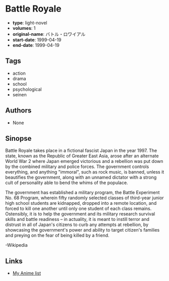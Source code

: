 # Battle Royale

-   **type**: light-novel
-   **volumes**: 1
-   **original-name**: バトル・ロワイアル
-   **start-date**: 1999-04-19
-   **end-date**: 1999-04-19

## Tags

-   action
-   drama
-   school
-   psychological
-   seinen

## Authors

-   None

## Sinopse

Battle Royale takes place in a fictional fascist Japan in the year 1997. The state, known as the Republic of Greater East Asia, arose after an alternate World War 2 where Japan emerged victorious and a rebellion was put down by the combined military and police forces. The government controls everything, and anything "immoral", such as rock music, is banned, unless it beautifies the government, along with an unnamed dictator with a strong cult of personality able to bend the whims of the populace.

The government has established a military program, the Battle Experiment No. 68 Program, wherein fifty randomly selected classes of third-year junior high school students are kidnapped, dropped into a remote location, and forced to kill one another until only one student of each class remains. Ostensibly, it is to help the government and its military research survival skills and battle readiness – in actuality, it is meant to instill terror and distrust in all of Japan's citizens to curb any attempts at rebellion, by showcasing the government's power and ability to target citizen's families and preying on the fear of being killed by a friend.

-Wikipedia

## Links

-   [My Anime list](https://myanimelist.net/manga/117586/Battle_Royale)
